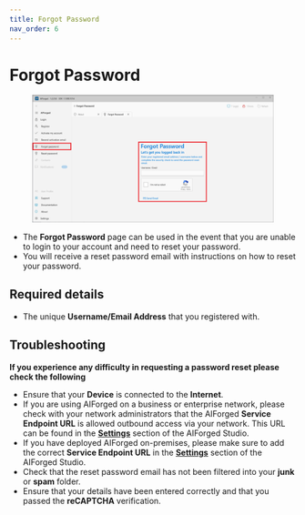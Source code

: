 ```yaml
---
title: Forgot Password
nav_order: 6
---
```


# Forgot Password

<figure><img src=".gitbook/assets/image (23) (1).png" alt=""><figcaption></figcaption></figure>

* The **Forgot Password** page can be used in the event that you are unable to login to your account and need to reset your password.
* You will receive a reset password email with instructions on how to reset your password.

## Required details

* The unique **Username/Email Address** that you registered with.

## Troubleshooting

**If you experience any difficulty in requesting a password reset please check the following**

* Ensure that your **Device** is connected to the **Internet**.
* If you are using AIForged on a business or enterprise network, please check with your network administrators that the AIForged **Service Endpoint URL** is allowed outbound access via your network. This URL can be found in the [**Settings**](settings.md) section of the AIForged Studio.
* If you have deployed AIForged on-premises, please make sure to add the correct **Service Endpoint URL** in the [**Settings**](settings.md) section of the AIForged Studio.
* Check that the reset password email has not been filtered into your **junk** or **spam** folder.
* Ensure that your details have been entered correctly and that you passed the **reCAPTCHA** verification.
